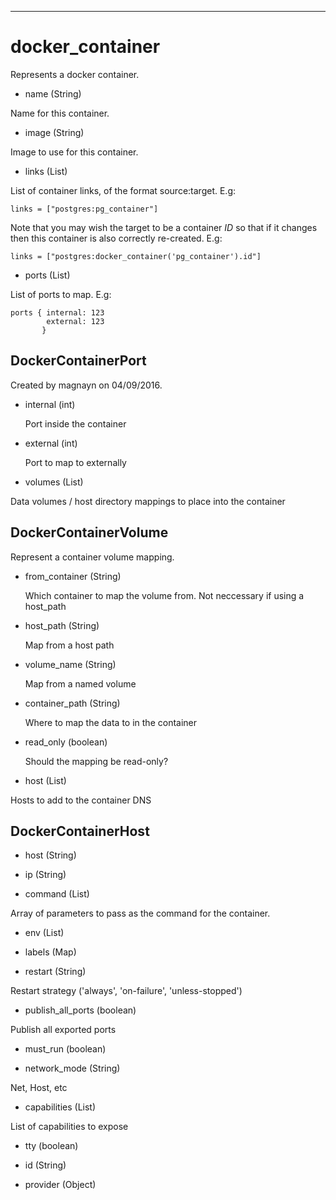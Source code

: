 ---------------------
# docker_container
 Represents a docker container.
 
- name (String)

 Name for this container.
     

- image (String)

 Image to use for this container.
     

- links (List)

 List of container links, of the format source:target.
 E.g:

 ```
 links = ["postgres:pg_container"]
 ```

 Note that you may wish the target to be a container *ID* so that if it changes then this
 container is also correctly re-created. E.g:
 ```
 links = ["postgres:docker_container('pg_container').id"]
 ```
     

- ports (List)

 List of ports to map.
 E.g:
 ```
 ports { internal: 123
         external: 123
        }
 ```
     

  ## DockerContainerPort
   Created by magnayn on 04/09/2016.
 
  - internal (int)

     Port inside the container
     

  - external (int)

     Port to map to externally
     

- volumes (List)

 Data volumes / host directory mappings to place into the container
     

  ## DockerContainerVolume
   Represent a container volume mapping.
 
  - from_container (String)

     Which container to map the volume from. Not neccessary if using a host_path
     

  - host_path (String)

     Map from a host path
     

  - volume_name (String)

     Map from a named volume
     

  - container_path (String)

     Where to map the data to in the container
     

  - read_only (boolean)

     Should the mapping be read-only?
     

- host (List)

 Hosts to add to the container DNS
     

  ## DockerContainerHost
  
  - host (String)

    

  - ip (String)

    

- command (List)

 Array of parameters to pass as the command for the container.
     

- env (List)



- labels (Map)



- restart (String)

 Restart strategy ('always', 'on-failure', 'unless-stopped')
     

- publish_all_ports (boolean)

 Publish all exported ports
     

- must_run (boolean)



- network_mode (String)

 Net, Host, etc
      

- capabilities (List)

 List of capabilities to expose
     

- tty (boolean)



- id (String)



- provider (Object)




